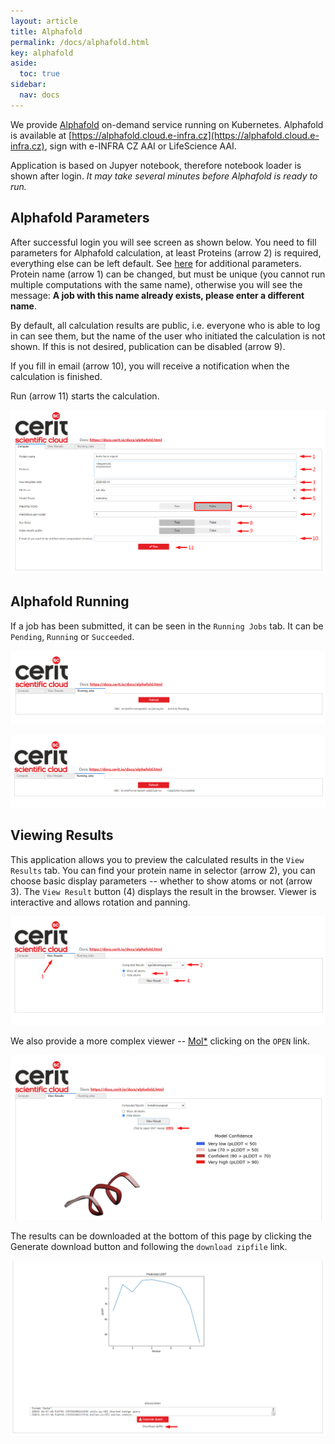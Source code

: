 ```yaml
---
layout: article
title: Alphafold
permalink: /docs/alphafold.html
key: alphafold
aside:
  toc: true
sidebar:
  nav: docs
---
```


We provide [Alphafold](https://www.deepmind.com/research/highlighted-research/alphafold) on-demand service running on Kubernetes. Alphafold is available at [https://alphafold.cloud.e-infra.cz](https://alphafold.cloud.e-infra.cz), sign with e-INFRA CZ AAI or LifeScience AAI.

Application is based on Jupyer notebook, therefore notebook loader is shown after login. *It may take several minutes before Alphafold is ready to run.*

## Alphafold Parameters

After successful login you will see screen as shown below. You need to fill parameters for Alphafold calculation, at least Proteins (arrow 2) is required, everything else can be left default. See [here](https://github.com/deepmind/alphafold#running-alphafold) for additional parameters. Protein name (arrow 1) can be changed, but must be unique (you cannot run multiple computations with the same name), otherwise you will see the message: **A job with this name already exists, please enter a different name**.

By default, all calculation results are public, i.e. everyone who is able to log in can see them, but the name of the user who initiated the calculation is not shown. If this is not desired, publication can be disabled (arrow 9).

If you fill in email (arrow 10), you will receive a notification when the calculation is finished.

Run (arrow 11) starts the calculation.

![hub](/docs/alphafold/1.png)

## Alphafold Running

If a job has been submitted, it can be seen in the `Running Jobs` tab. It can be `Pending`, `Running` or `Succeeded`.

![rj](/docs/alphafold/1a.png)

![rj1](/docs/alphafold/6.png)

## Viewing Results

This application allows you to preview the calculated results in the `View Results` tab. You can find your protein name in selector (arrow 2), you can choose basic display parameters -- whether to show atoms or not (arrow 3). The `View Result` button (4) displays the result in the browser. Viewer is interactive and allows rotation and panning.

![vr](/docs/alphafold/2.png)

We also provide a more complex viewer -- [Mol*](https://molstar.org/) clicking on the `OPEN` link.

![vr1](/docs/alphafold/3.png)

The results can be downloaded at the bottom of this page by clicking the Generate download button and following the `download zipfile` link.

![vr2](/docs/alphafold/5.png)
